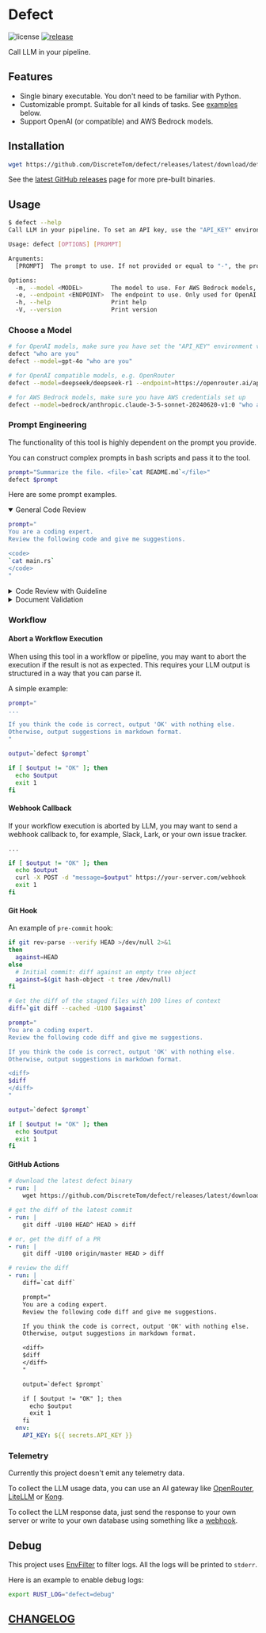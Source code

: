 # Defect

![license](https://img.shields.io/github/license/DiscreteTom/defect?style=flat-square)
[![release](https://img.shields.io/github/v/release/DiscreteTom/defect?style=flat-square)](https://github.com/DiscreteTom/defect/releases/latest)

Call LLM in your pipeline.

## Features

- Single binary executable. You don't need to be familiar with Python.
- Customizable prompt. Suitable for all kinds of tasks. See [examples](#prompt-engineering) below.
- Support OpenAI (or compatible) and AWS Bedrock models.

## Installation

```bash
wget https://github.com/DiscreteTom/defect/releases/latest/download/defect
```

See the [latest GitHub releases](https://github.com/DiscreteTom/defect/releases/latest) page for more pre-built binaries.

## Usage

```bash
$ defect --help
Call LLM in your pipeline. To set an API key, use the "API_KEY" environment variable

Usage: defect [OPTIONS] [PROMPT]

Arguments:
  [PROMPT]  The prompt to use. If not provided or equal to "-", the program will read from stdin

Options:
  -m, --model <MODEL>        The model to use. For AWS Bedrock models, use the format "bedrock/<model-id>" [default: gpt-4o]
  -e, --endpoint <ENDPOINT>  The endpoint to use. Only used for OpenAI (or compatible) models [default: https://api.openai.com/v1]
  -h, --help                 Print help
  -V, --version              Print version
```

### Choose a Model

```bash
# for OpenAI models, make sure you have set the "API_KEY" environment variable
defect "who are you"
defect --model=gpt-4o "who are you"

# for OpenAI compatible models, e.g. OpenRouter
defect --model=deepseek/deepseek-r1 --endpoint=https://openrouter.ai/api/v1 "who are you"

# for AWS Bedrock models, make sure you have AWS credentials set up
defect --model=bedrock/anthropic.claude-3-5-sonnet-20240620-v1:0 "who are you"
```

### Prompt Engineering

The functionality of this tool is highly dependent on the prompt you provide.

You can construct complex prompts in bash scripts and pass it to the tool.

```bash
prompt="Summarize the file. <file>`cat README.md`</file>"
defect $prompt
```

Here are some prompt examples.

<details open>
<summary>General Code Review</summary>

```bash
prompt="
You are a coding expert.
Review the following code and give me suggestions.

<code>
`cat main.rs`
</code>
"
```

</details>

<details>
<summary>Code Review with Guideline</summary>

```bash
prompt="
You are a coding expert.
Review the following code following my provided guideline
and give me suggestions.

<guideline>
`cat guideline.md`
</guideline>

<code>
`cat main.rs`
</code>
"
```

</details>

<details>
<summary>Document Validation</summary>

```bash
# review comments
prompt="
You are a coding expert.
Review the following code, ensure the comments adheres to the functionality of the code.
If not, provide suggestions to update the comments.

<code>
`cat main.rs`
</code>
"

# review documentation
prompt="
You are a coding expert.
Review the following code, ensure the provided documentation adheres to the functionality of the code.
If not, provide suggestions to update the documentation.

<documentation>
`cat documentation.md`
</documentation>

<code>
`cat main.rs`
</code>
"
```

</details>

### Workflow

#### Abort a Workflow Execution

When using this tool in a workflow or pipeline, you may want to abort the execution if the result is not as expected.
This requires your LLM output is structured in a way that you can parse it.

A simple example:

```bash
prompt="
...

If you think the code is correct, output 'OK' with nothing else.
Otherwise, output suggestions in markdown format.
"

output=`defect $prompt`

if [ $output != "OK" ]; then
  echo $output
  exit 1
fi
```

#### Webhook Callback

If your workflow execution is aborted by LLM, you may want to send a webhook callback to, for example, Slack, Lark, or your own issue tracker.

```bash
...

if [ $output != "OK" ]; then
  echo $output
  curl -X POST -d "message=$output" https://your-server.com/webhook
  exit 1
fi
```

#### Git Hook

An example of `pre-commit` hook:

```bash
if git rev-parse --verify HEAD >/dev/null 2>&1
then
  against=HEAD
else
  # Initial commit: diff against an empty tree object
  against=$(git hash-object -t tree /dev/null)
fi

# Get the diff of the staged files with 100 lines of context
diff=`git diff --cached -U100 $against`

prompt="
You are a coding expert.
Review the following code diff and give me suggestions.

If you think the code is correct, output 'OK' with nothing else.
Otherwise, output suggestions in markdown format.

<diff>
$diff
</diff>
"

output=`defect $prompt`

if [ $output != "OK" ]; then
  echo $output
  exit 1
fi
```

#### GitHub Actions

```yaml
# download the latest defect binary
- run: |
    wget https://github.com/DiscreteTom/defect/releases/latest/download/defect

# get the diff of the latest commit
- run: |
    git diff -U100 HEAD^ HEAD > diff

# or, get the diff of a PR
- run: |
    git diff -U100 origin/master HEAD > diff

# review the diff
- run: |
    diff=`cat diff`

    prompt="
    You are a coding expert.
    Review the following code diff and give me suggestions.

    If you think the code is correct, output 'OK' with nothing else.
    Otherwise, output suggestions in markdown format.

    <diff>
    $diff
    </diff>
    "

    output=`defect $prompt`

    if [ $output != "OK" ]; then
      echo $output
      exit 1
    fi
  env:
    API_KEY: ${{ secrets.API_KEY }}
```

<!-- TODO: add an AWS Lambda example -->

### Telemetry

Currently this project doesn't emit any telemetry data.

To collect the LLM usage data, you can use an AI gateway like [OpenRouter](https://openrouter.ai/), [LiteLLM](https://www.litellm.ai/) or [Kong](https://konghq.com/).

To collect the LLM response data, just send the response to your own server or write to your own database using something like a [webhook](#webhook-callback).

<!-- TODO: example -->

## Debug

This project uses [EnvFilter](https://docs.rs/tracing-subscriber/latest/tracing_subscriber/filter/struct.EnvFilter.html) to filter logs.
All the logs will be printed to `stderr`.

Here is an example to enable debug logs:

```bash
export RUST_LOG="defect=debug"
```

## [CHANGELOG](./CHANGELOG.md)
